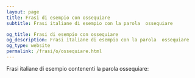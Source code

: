 ```yaml
---
layout: page
title: Frasi di esempio con ossequiare 
subtitle: Frasi italiane di esempio con la parola  ossequiare

og_title: Frasi di esempio con ossequiare 
og_description: Frasi italiane di esempio con la parola  ossequiare
og_type: website
permalink: /frasi/o/ossequiare.html
---
```


Frasi italiane di esempio contenenti la parola ossequiare:


